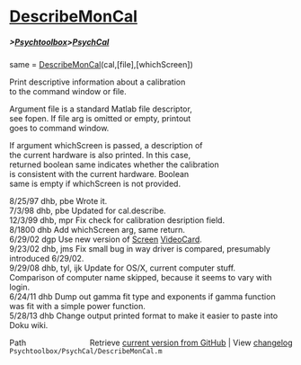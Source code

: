 # [DescribeMonCal](DescribeMonCal)
##### >[Psychtoolbox](Psychtoolbox)>[PsychCal](PsychCal)

same = [DescribeMonCal](DescribeMonCal)(cal,[file],[whichScreen])  
  
Print descriptive information about a calibration   
to the command window or file.  
  
Argument file is a standard Matlab file descriptor,  
see fopen.  If file arg is omitted or empty, printout  
goes to command window.  
  
If argument whichScreen is passed, a description of  
the current hardware is also printed.  In this case,  
returned boolean same indicates whether the calibration  
is consistent with the current hardware.  Boolean  
same is empty if whichScreen is not provided.  
  
8/25/97  dhb, pbe  Wrote it.  
7/3/98   dhb, pbe  Updated for cal.describe.  
12/3/99  dhb, mpr  Fix check for calibration desription field.  
8/1800   dhb       Add whichScreen arg, same return.  
6/29/02  dgp       Use new version of [Screen](Screen) [VideoCard](VideoCard).  
9/23/02  dhb, jms  Fix small bug in way driver is compared, presumably introduced 6/29/02.  
9/29/08  dhb, tyl, ijk Update for OS/X, current computer stuff.  
                   Comparison of computer name skipped, because it seems to vary with login.   
6/24/11  dhb       Dump out gamma fit type and exponents if gamma function was fit with a simple power function.  
5/28/13  dhb       Change output printed format to make it easier to paste into Doku wiki.  




<div class="code_header" style="text-align:right;">
  <span style="float:left;">Path&nbsp;&nbsp;</span> <span class="counter">Retrieve <a href=
  "https://raw.github.com/Psychtoolbox-3/Psychtoolbox-3/beta/Psychtoolbox/PsychCal/DescribeMonCal.m">current version from GitHub</a> | View <a href=
  "https://github.com/Psychtoolbox-3/Psychtoolbox-3/commits/beta/Psychtoolbox/PsychCal/DescribeMonCal.m">changelog</a></span>
</div>
<div class="code">
  <code>Psychtoolbox/PsychCal/DescribeMonCal.m</code>
</div>

